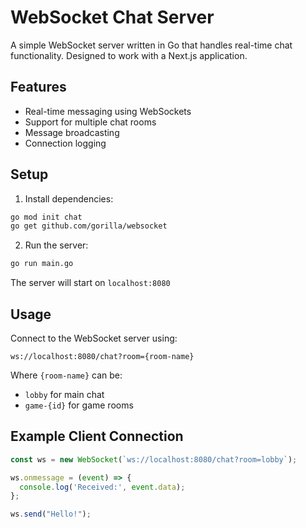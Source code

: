 # WebSocket Chat Server

A simple WebSocket server written in Go that handles real-time chat functionality. Designed to work with a Next.js application.

## Features

- Real-time messaging using WebSockets
- Support for multiple chat rooms
- Message broadcasting
- Connection logging

## Setup

1. Install dependencies:
```bash
go mod init chat
go get github.com/gorilla/websocket
```

2. Run the server:
```bash
go run main.go
```

The server will start on `localhost:8080`

## Usage

Connect to the WebSocket server using:
```
ws://localhost:8080/chat?room={room-name}
```

Where `{room-name}` can be:
- `lobby` for main chat
- `game-{id}` for game rooms

## Example Client Connection

```javascript
const ws = new WebSocket(`ws://localhost:8080/chat?room=lobby`);

ws.onmessage = (event) => {
  console.log('Received:', event.data);
};

ws.send("Hello!");
```
